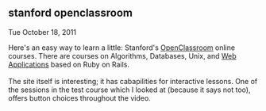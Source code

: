 
stanford openclassroom
----------------------

Tue October 18, 2011

Here's an easy way to learn a little: Stanford's
[OpenClassroom](http://openclassroom.stanford.edu/MainFolder/HomePage.php)
online courses. There are courses on Algorithms, Databases, Unix, and
[Web
Applications](http://openclassroom.stanford.edu/MainFolder/CoursePage.php?course=WebApplications)
based on Ruby on Rails.\
\
 The site itself is interesting; it has cabapilities for interactive
lessons. One of the sessions in the test course which I looked at
(because it says not too), offers button choices throughout the video.
